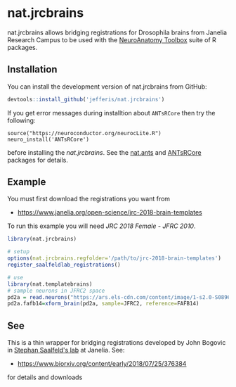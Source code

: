 # nat.jrcbrains

nat.jrcbrains allows bridging registrations for Drosophila brains from Janelia Research Campus
to be used with the [NeuroAnatomy Toolbox](https://jefferis.github.io/nat/) suite
of R packages.

## Installation

You can install the development version of nat.jrcbrains from GitHub:

``` r
devtools::install_github('jefferis/nat.jrcbrains')
```
If you get error messages during installtion about `ANTsRCore` then try the following:

```
source("https://neuroconductor.org/neurocLite.R")
neuro_install('ANTsRCore')
```
before installing the *nat.jrcbrains*. See the 
[nat.ants](https://github.com/jefferis/nat.ants) and
[ANTsRCore](https://github.com/ANTsX/ANTsRCore) packages for details.

## Example

You must first download the registrations you want from

* https://www.janelia.org/open-science/jrc-2018-brain-templates

To run this example you will need *JRC 2018 Female - JFRC 2010*.

``` r
library(nat.jrcbrains)

# setup
options(nat.jrcbrains.regfolder='/path/to/jrc-2018-brain-templates')
register_saalfeldlab_registrations()

# use
library(nat.templatebrains)
# sample neurons in JFRC2 space
pd2a = read.neurons("https://ars.els-cdn.com/content/image/1-s2.0-S0896627318307426-mmc5.zip")
pd2a.fafb14=xform_brain(pd2a, sample=JFRC2, reference=FAFB14)
```

## See

This is a thin wrapper for bridging registrations developed by John Bogovic
in [Stephan Saalfeld's lab](https://www.janelia.org/lab/saalfeld-lab) at Janelia.
See:

* https://www.biorxiv.org/content/early/2018/07/25/376384

for details and downloads
